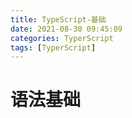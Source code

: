 ```yaml
---
title: TypeScript-基础
date: 2021-08-30 09:45:09
categories: TyperScript
tags: [TyperScript]
---
```




# 语法基础

